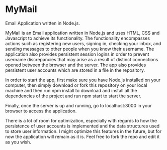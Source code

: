 # MyMail
Email Application written in Node.js.

MyMail is an Email application written in Node.js and uses HTML, CSS and Javascript to achieve its functionality. 
The functionality encompasses actions such as registering new users, signing in, checking your inbox, and sending messages to other people when you know their username. The application also provides persistent session logins in order to prevent username discrepancies that may arise as a result of  distinct connections opened between the browser and the server. The app also provides persistent user accounts which are stored in a file in the repository.

In order to start the app, first make sure you have Node.js installed on your computer, then simply download or fork this repository on your local machine and then run npm install to download and install all the dependencies of the project and run npm start to start the server.

Finally, once the server is up and running, go to localhost:3000 in your browser to access the application.

There is a lot of room for optimization, especially with regards to how the persistence of user accounts is implemented and the data structures used to store user information. I might optimize this features in the future, but for now the application will remain as it is. Feel free to fork the repo and edit it as you wish.
